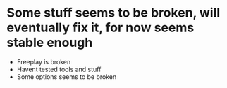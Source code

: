 # Some stuff seems to be broken, will eventually fix it, for now seems stable enough

- Freeplay is broken
- Havent tested tools and stuff
- Some options seems to be broken
